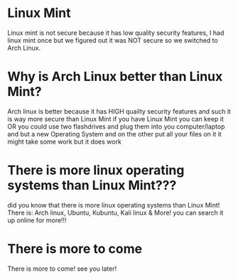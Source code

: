 # Linux Mint
Linux mint is not secure because it has low quality security features, I had linux mint once but we figured out it was NOT secure
so we switched to Arch Linux.


# Why is Arch Linux better than Linux Mint?
Arch linux is better because it has HIGH quailty security features and such it is way more secure than Linux Mint if you have
Linux Mint you can keep it OR you could use two flashdrives and plug them into you computer/laptop and but a new Operating System and on the other put all your files on it it might take some work but it does work




# There is more linux operating systems than Linux Mint???
did you know that there is more linux operating systems than Linux Mint! There is: Arch linux, Ubuntu, Kubuntu, Kali linux & More!
you can search it up online for more!!!


# There is more to come
There is more to come! see you later!
